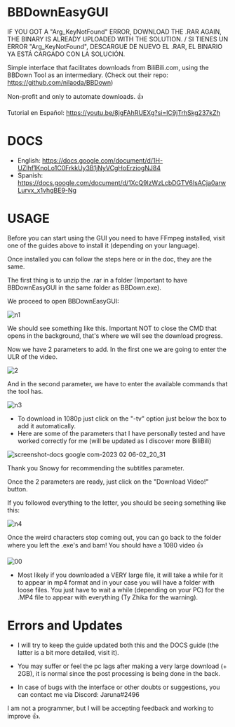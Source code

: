 # BBDownEasyGUI

IF YOU GOT A "Arg_KeyNotFound" ERROR, DOWNLOAD THE .RAR AGAIN, THE BINARY IS ALREADY UPLOADED WITH THE SOLUTION. / 
SI TIENES UN ERROR "Arg_KeyNotFound", DESCARGUE DE NUEVO EL .RAR, EL BINARIO YA ESTÁ CARGADO CON LA SOLUCIÓN.


Simple interface that facilitates downloads from BiliBili.com, using the BBDown Tool as an intermediary. (Check out their repo: https://github.com/nilaoda/BBDown)

Non-profit and only to automate downloads. 👍

Tutorial en Español: https://youtu.be/8jgFAhRUEXg?si=lC9jTrhSkg237kZh

# DOCS

* English: https://docs.google.com/document/d/1H-UZlhf1KnoLo1C0FrkkUy3B1jNyVCgHoErziogNJ84
* Spanish: https://docs.google.com/document/d/1XcQ9lzWzLcbDGTV6IsACja0arwLurvx_x1vhgBE9-Ng

# USAGE

Before you can start using the GUI you need to have FFmpeg installed, visit one of the guides above to install it (depending on your language).

Once installed you can follow the steps here or in the doc, they are the same.

The first thing is to unzip the .rar in a folder (Important to have BBDownEasyGUI in the same folder as BBDown.exe).

We proceed to open BBDownEasyGUI:

![n1](https://user-images.githubusercontent.com/106907367/218401472-4997766f-ffa1-46ad-822d-17b4fba4e87c.PNG)

We should see something like this. Important NOT to close the CMD that opens in the background, that's where we will see the download progress.


Now we have 2 parameters to add. In the first one we are going to enter the ULR of the video.

![2](https://user-images.githubusercontent.com/106907367/218401561-260eae9b-f002-44b1-8591-c73d0f17b41e.PNG)

And in the second parameter, we have to enter the available commands that the tool has.

![n3](https://user-images.githubusercontent.com/106907367/218401598-3d9d42b6-83c0-44f6-8be5-ad846bd69dbe.PNG)

* To download in 1080p just click on the "-tv" option just below the box to add it automatically.
* Here are some of the parameters that I have personally tested and have worked correctly for me (will be updated as I discover more BiliBili)

![screenshot-docs google com-2023 02 06-02_20_31](https://user-images.githubusercontent.com/106907367/216889859-3a863204-ed64-48a8-b161-197167211705.png)

Thank you Snowy for recommending the subtitles parameter.
 
 Once the 2 parameters are ready, just click on the "Download Video!" button.
 
 If you followed everything to the letter, you should be seeing something like this:
 
![n4](https://user-images.githubusercontent.com/106907367/218401642-2a163980-3022-48af-9df5-5450f46d50d5.PNG)

Once the weird characters stop coming out, you can go back to the folder where you left the .exe's and bam! You should have a 1080 video 👍

![00](https://user-images.githubusercontent.com/106907367/216890000-4dea2532-8e02-422c-b142-97401d68c821.PNG)

* Most likely if you downloaded a VERY large file, it will take a while for it to appear in mp4 format and in your case you will have a folder with loose files. You just have to wait a while (depending on your PC) for the .MP4 file to appear with everything (Ty Zhika for the warning).

# Errors and Updates

* I will try to keep the guide updated both this and the DOCS guide (the latter is a bit more detailed, visit it).
* You may suffer or feel the pc lags after making a very large download (+ 2GB), it is normal since the post processing is being done in the back.

* In case of bugs with the interface or other doubts or suggestions, you can contact me via Discord: Jaruna#2496

I am not a programmer, but I will be accepting feedback and working to improve 👍.





